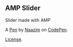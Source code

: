 AMP Slider
----------
Slider made with AMP

A [Pen](https://codepen.io/naazim/pen/aVmGoM) by [Naazim](https://codepen.io/naazim) on [CodePen](https://codepen.io).

[License](https://codepen.io/naazim/pen/aVmGoM/license).
